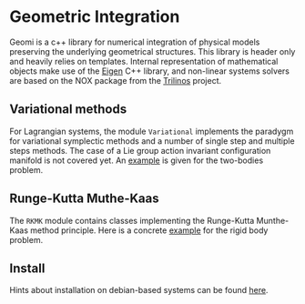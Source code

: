 # Geometric Integration

Geomi is a c++ library for numerical integration of physical models preserving the underlying geometrical structures.
This library is header only and heavily relies on templates.
Internal representation of mathematical objects make use of the
[Eigen](http://eigen.tuxfamily.org/index.php?title=Main_Page) C++ library,
and non-linear systems solvers are based on the NOX package from the
[Trilinos](https://trilinos.github.io/) project.

## Variational methods

For Lagrangian systems, the module `Variational` implements the paradygm for variational symplectic methods
and a number of single step and multiple steps methods.
The case of a Lie group action invariant configuration manifold is not covered yet.
An [example](https://github.com/rdudisk/GeometricIntegration/tree/master/examples/Kepler)
is given for the two-bodies problem.

## Runge-Kutta Muthe-Kaas

The `RKMK` module contains classes implementing the Runge-Kutta Munthe-Kaas method principle.
Here is a concrete [example](https://github.com/rdudisk/GeometricIntegration/tree/master/examples/RigidBody)
for the rigid body problem.

## Install

Hints about installation on debian-based systems can be found
[here](https://github.com/rdudisk/GeometricIntegration/blob/master/install-process.txt).
